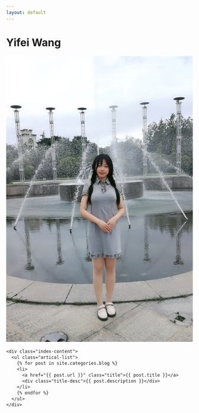 ```yaml
---
layout: default
---
```


<body>
  <div class="index-wrapper">
    <div class="aside">
      <div class="info-card">
        <h1>Yifei Wang</h1>
        <img src="/1599560584862.jpg"/></a>
      </div>
      <div id="particles-js"></div>
    </div>

    <div class="index-content">
      <ul class="artical-list">
        {% for post in site.categories.blog %}
        <li>
          <a href="{{ post.url }}" class="title">{{ post.title }}</a>
          <div class="title-desc">{{ post.description }}</div>
        </li>
        {% endfor %}
      </ul>
    </div>
  </div>
</body>
